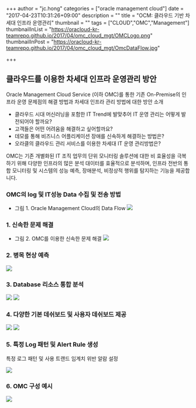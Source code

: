 +++
author = "jc.hong"
categories = ["oracle management cloud"]
date = "2017-04-23T10:31:26+09:00"
description = ""
title = "OCM: 클라우드 기반 차세대 인프라 운영관리"
thumbnail = ""
tags = ["CLOUD","OMC","Management"]
thumbnailInList = "https://oracloud-kr-teamrepo.github.io/2017/04/omc_cloud_mgt/OMCLogo.png"
thumbnailInPost = "https://oracloud-kr-teamrepo.github.io/2017/04/omc_cloud_mgt/OmcDataFlow.jpg"

+++
 
## 클라우드를 이용한 차세대 인프라 운영관리 방안

Oracle Management Cloud Service (이하 OMC)를 통한 기존 On-Premise의 인프라 운영 문제점의 해결 방법과 차세대 인프라 관리 방법에 대한 방안 소개


- 클라우드 시대 머신러닝을 포함한 IT Trend에 발맞추어 IT 운영 관리는 어떻게 발전되어야 할까요?
- 고객들은 어떤 어려움을 해결하고 싶어할까요?
- 데모를 통해 비즈니스 어플리케이션 장애를 신속하게 해결하는 방법은?
- 오라클의 클라우드 관리 서비스를 이용한 차세대 IT 운영 관리방법은?

OMC는 기존 개별화된 IT 조직 업무의 단위 모니터링 솔루션에 대한 비 효율성을 극복하기 위해 다양한 인프라의 많은 분석 대이터를 효율적으로 분석하며, 인프라 전반의 통합 모니터링 및 시스템의 성능 예측, 장애분석, 비정상적 행위를 탐지하는 기능을 제공합니다.   

### OMC의 log 및 IT성능 Data 수집 및 전송 방법

- 그림 1. Oracle Management Cloud의 Data Flow
![](https://oracloud-kr-teamrepo.github.io/2017/04/omc_cloud_mgt/OmcArchitecture.jpg)


### 1. 신속한 문제 해결

- 그림 2. OMC를 이용한 신속한 문제 해결
![](https://oracloud-kr-teamrepo.github.io/2017/04/omc_cloud_mgt/OMC1.jpg)

### 2. 병목 현상 예측

![](https://oracloud-kr-teamrepo.github.io/2017/04/omc_cloud_mgt/OMC2.jpg)

### 3. Database 리소스 통합 분석

![](https://oracloud-kr-teamrepo.github.io/2017/04/omc_cloud_mgt/OMC3.jpg)
![](https://oracloud-kr-teamrepo.github.io/2017/04/omc_cloud_mgt/OMC31.jpg)

### 4. 다양한 기본 데쉬보드 및 사용자 데쉬보드 제공

![](https://oracloud-kr-teamrepo.github.io/2017/04/omc_cloud_mgt/OMC4.jpg)
![](https://oracloud-kr-teamrepo.github.io/2017/04/omc_cloud_mgt/OMC41.jpg)

### 5. 특정 Log 패턴 및 Alert Rule 생성

특정 로그 패턴 및 사용 트랜드 임계치 위반 알람 설정

![](https://oracloud-kr-teamrepo.github.io/2017/04/omc_cloud_mgt/OMC5.jpg)

### 6. OMC 구성 예시

![](https://oracloud-kr-teamrepo.github.io/2017/04/omc_cloud_mgt/OMC6.jpg)
